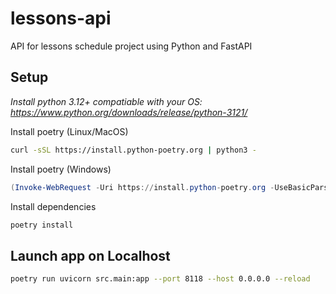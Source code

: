 # lessons-api
API for lessons schedule project using Python and FastAPI

## Setup
*Install python 3.12+ compatiable with your OS: https://www.python.org/downloads/release/python-3121/*

Install poetry (Linux/MacOS)
```bash
curl -sSL https://install.python-poetry.org | python3 -
```

Install poetry (Windows)
```powershell
(Invoke-WebRequest -Uri https://install.python-poetry.org -UseBasicParsing).Content | py -
```

Install dependencies
```bash
poetry install
```

## Launch app on Localhost
```bash
poetry run uvicorn src.main:app --port 8118 --host 0.0.0.0 --reload
```
